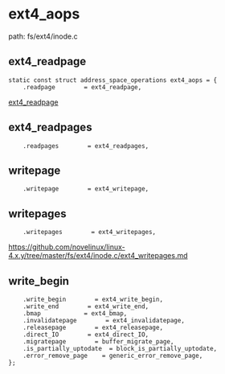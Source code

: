 # ext4_aops

path: fs/ext4/inode.c

## ext4_readpage

```
static const struct address_space_operations ext4_aops = {
    .readpage        = ext4_readpage,
```

[ext4_readpage](./ext4_readpage.md)

## ext4_readpages

```
    .readpages        = ext4_readpages,
```

## writepage

```
    .writepage        = ext4_writepage,
```

## writepages

```
    .writepages        = ext4_writepages,
```

https://github.com/novelinux/linux-4.x.y/tree/master/fs/ext4/inode.c/ext4_writepages.md

## write_begin

```
    .write_begin        = ext4_write_begin,
    .write_end        = ext4_write_end,
    .bmap            = ext4_bmap,
    .invalidatepage        = ext4_invalidatepage,
    .releasepage        = ext4_releasepage,
    .direct_IO        = ext4_direct_IO,
    .migratepage        = buffer_migrate_page,
    .is_partially_uptodate  = block_is_partially_uptodate,
    .error_remove_page    = generic_error_remove_page,
};
```